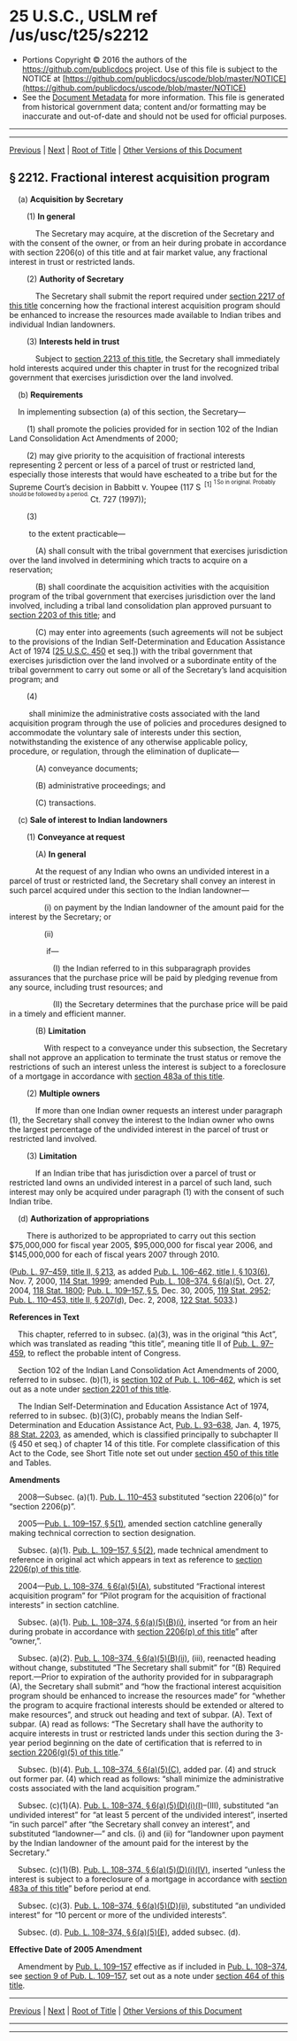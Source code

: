 ---
---

# 25 U.S.C., USLM ref /us/usc/t25/s2212

* Portions Copyright © 2016 the authors of the https://github.com/publicdocs project.
  Use of this file is subject to the NOTICE at [https://github.com/publicdocs/uscode/blob/master/NOTICE](https://github.com/publicdocs/uscode/blob/master/NOTICE)
* See the [Document Metadata](././../../../..//README.md) for more information.
  This file is generated from historical government data; content and/or formatting may be inaccurate and out-of-date and should not be used for official purposes.

----------
----------

[Previous](./../../../..//us/usc/t25/ch24/m__us_usc_t25_s2211.md) | [Next](./../../../..//us/usc/t25/ch24/m__us_usc_t25_s2213.md) | [Root of Title](./../../../../) | [Other Versions of this Document](https://publicdocs.github.io/go/links?ns=uslm&ref=%2Fus%2Fusc%2Ft25%2Fs2212)

## § 2212. Fractional interest acquisition program

    (a) __Acquisition by Secretary__ 

        (1) __In general__ 

            The Secretary may acquire, at the discretion of the Secretary and with the consent of the owner, or from an heir during probate in accordance with section 2206(o) of this title and at fair market value, any fractional interest in trust or restricted lands.

        (2) __Authority of Secretary__ 

            The Secretary shall submit the report required under [section 2217 of this title][/us/usc/t25/s2217] concerning how the fractional interest acquisition program should be enhanced to increase the resources made available to Indian tribes and individual Indian landowners.

        (3) __Interests held in trust__ 

            Subject to [section 2213 of this title][/us/usc/t25/s2213], the Secretary shall immediately hold interests acquired under this chapter in trust for the recognized tribal government that exercises jurisdiction over the land involved.

    (b) __Requirements__ 

    In implementing subsection (a) of this section, the Secretary—

        (1) shall promote the policies provided for in section 102 of the Indian Land Consolidation Act Amendments of 2000;

        (2) may give priority to the acquisition of fractional interests representing 2 percent or less of a parcel of trust or restricted land, especially those interests that would have escheated to a tribe but for the Supreme Court’s decision in Babbitt v. Youpee (117 S  <sup>\[1\]</sup>  <sup><sup> 1 So in original. Probably should be followed by a period. </sup></sup>  Ct. 727 (1997));

        (3)

         to the extent practicable—

            (A) shall consult with the tribal government that exercises jurisdiction over the land involved in determining which tracts to acquire on a reservation;

            (B) shall coordinate the acquisition activities with the acquisition program of the tribal government that exercises jurisdiction over the land involved, including a tribal land consolidation plan approved pursuant to [section 2203 of this title][/us/usc/t25/s2203]; and

            (C) may enter into agreements (such agreements will not be subject to the provisions of the Indian Self-Determination and Education Assistance Act of 1974 \[[25 U.S.C. 450][/us/usc/t25/s450] et seq.\]) with the tribal government that exercises jurisdiction over the land involved or a subordinate entity of the tribal government to carry out some or all of the Secretary’s land acquisition program; and

        (4)

         shall minimize the administrative costs associated with the land acquisition program through the use of policies and procedures designed to accommodate the voluntary sale of interests under this section, notwithstanding the existence of any otherwise applicable policy, procedure, or regulation, through the elimination of duplicate—

            (A) conveyance documents;

            (B) administrative proceedings; and

            (C) transactions.

    (c) __Sale of interest to Indian landowners__ 

        (1) __Conveyance at request__ 

            (A) __In general__ 

            At the request of any Indian who owns an undivided interest in a parcel of trust or restricted land, the Secretary shall convey an interest in such parcel acquired under this section to the Indian landowner—

                (i) on payment by the Indian landowner of the amount paid for the interest by the Secretary; or

                (ii)

                 if—

                    (I) the Indian referred to in this subparagraph provides assurances that the purchase price will be paid by pledging revenue from any source, including trust resources; and

                    (II) the Secretary determines that the purchase price will be paid in a timely and efficient manner.

            (B) __Limitation__ 

                With respect to a conveyance under this subsection, the Secretary shall not approve an application to terminate the trust status or remove the restrictions of such an interest unless the interest is subject to a foreclosure of a mortgage in accordance with [section 483a of this title][/us/usc/t25/s483a].

        (2) __Multiple owners__ 

            If more than one Indian owner requests an interest under paragraph (1), the Secretary shall convey the interest to the Indian owner who owns the largest percentage of the undivided interest in the parcel of trust or restricted land involved.

        (3) __Limitation__ 

            If an Indian tribe that has jurisdiction over a parcel of trust or restricted land owns an undivided interest in a parcel of such land, such interest may only be acquired under paragraph (1) with the consent of such Indian tribe.

    (d) __Authorization of appropriations__ 

        There is authorized to be appropriated to carry out this section $75,000,000 for fiscal year 2005, $95,000,000 for fiscal year 2006, and $145,000,000 for each of fiscal years 2007 through 2010.

([Pub. L. 97–459, title II, § 213][/us/pl/97/459/s213], as added [Pub. L. 106–462, title I, § 103(6)][/us/pl/106/462/s103/6], Nov. 7, 2000, [114 Stat. 1999][/us/stat/114/1999]; amended [Pub. L. 108–374, § 6(a)(5)][/us/pl/108/374/s6/a/5], Oct. 27, 2004, [118 Stat. 1800][/us/stat/118/1800]; [Pub. L. 109–157, § 5][/us/pl/109/157/s5], Dec. 30, 2005, [119 Stat. 2952][/us/stat/119/2952]; [Pub. L. 110–453, title II, § 207(d)][/us/pl/110/453/s207/d], Dec. 2, 2008, [122 Stat. 5033][/us/stat/122/5033].)

 __References in Text__ 

    This chapter, referred to in subsec. (a)(3), was in the original “this Act”, which was translated as reading “this title”, meaning title II of [Pub. L. 97–459][/us/pl/97/459], to reflect the probable intent of Congress.

    Section 102 of the Indian Land Consolidation Act Amendments of 2000, referred to in subsec. (b)(1), is [section 102 of Pub. L. 106–462][/us/pl/106/462/s102], which is set out as a note under [section 2201 of this title][/us/usc/t25/s2201].

    The Indian Self-Determination and Education Assistance Act of 1974, referred to in subsec. (b)(3)(C), probably means the Indian Self-Determination and Education Assistance Act, [Pub. L. 93–638][/us/pl/93/638], Jan. 4, 1975, [88 Stat. 2203][/us/stat/88/2203], as amended, which is classified principally to subchapter II (§ 450 et seq.) of chapter 14 of this title. For complete classification of this Act to the Code, see Short Title note set out under [section 450 of this title][/us/usc/t25/s450] and Tables.

 __Amendments__ 

    2008—Subsec. (a)(1). [Pub. L. 110–453][/us/pl/110/453] substituted “section 2206(o)” for “section 2206(p)”.

    2005—[Pub. L. 109–157, § 5(1)][/us/pl/109/157/s5/1], amended section catchline generally making technical correction to section designation.

    Subsec. (a)(1). [Pub. L. 109–157, § 5(2)][/us/pl/109/157/s5/2], made technical amendment to reference in original act which appears in text as reference to [section 2206(p) of this title][/us/usc/t25/s2206/p].

    2004—[Pub. L. 108–374, § 6(a)(5)(A)][/us/pl/108/374/s6/a/5/A], substituted “Fractional interest acquisition program” for “Pilot program for the acquisition of fractional interests” in section catchline.

    Subsec. (a)(1). [Pub. L. 108–374, § 6(a)(5)(B)(i)][/us/pl/108/374/s6/a/5/B/i], inserted “or from an heir during probate in accordance with [section 2206(p) of this title][/us/usc/t25/s2206/p]” after “owner,”.

    Subsec. (a)(2). [Pub. L. 108–374, § 6(a)(5)(B)(ii)][/us/pl/108/374/s6/a/5/B/ii], (iii), reenacted heading without change, substituted “The Secretary shall submit” for “(B) Required report.—Prior to expiration of the authority provided for in subparagraph (A), the Secretary shall submit” and “how the fractional interest acquisition program should be enhanced to increase the resources made” for “whether the program to acquire fractional interests should be extended or altered to make resources”, and struck out heading and text of subpar. (A). Text of subpar. (A) read as follows: “The Secretary shall have the authority to acquire interests in trust or restricted lands under this section during the 3-year period beginning on the date of certification that is referred to in [section 2206(g)(5) of this title][/us/usc/t25/s2206/g/5].”

    Subsec. (b)(4). [Pub. L. 108–374, § 6(a)(5)(C)][/us/pl/108/374/s6/a/5/C], added par. (4) and struck out former par. (4) which read as follows: “shall minimize the administrative costs associated with the land acquisition program.”

    Subsec. (c)(1)(A). [Pub. L. 108–374, § 6(a)(5)(D)(i)(I)][/us/pl/108/374/s6/a/5/D/i/I]–(III), substituted “an undivided interest” for “at least 5 percent of the undivided interest”, inserted “in such parcel” after “the Secretary shall convey an interest”, and substituted “landowner—” and cls. (i) and (ii) for “landowner upon payment by the Indian landowner of the amount paid for the interest by the Secretary.”

    Subsec. (c)(1)(B). [Pub. L. 108–374, § 6(a)(5)(D)(i)(IV)][/us/pl/108/374/s6/a/5/D/i/IV], inserted “unless the interest is subject to a foreclosure of a mortgage in accordance with [section 483a of this title][/us/usc/t25/s483a]” before period at end.

    Subsec. (c)(3). [Pub. L. 108–374, § 6(a)(5)(D)(ii)][/us/pl/108/374/s6/a/5/D/ii], substituted “an undivided interest” for “10 percent or more of the undivided interests”.

    Subsec. (d). [Pub. L. 108–374, § 6(a)(5)(E)][/us/pl/108/374/s6/a/5/E], added subsec. (d).

 __Effective Date of 2005 Amendment__ 

    Amendment by [Pub. L. 109–157][/us/pl/109/157] effective as if included in [Pub. L. 108–374][/us/pl/108/374], see [section 9 of Pub. L. 109–157][/us/pl/109/157/s9], set out as a note under [section 464 of this title][/us/usc/t25/s464].

----------

[Previous](./../../../..//us/usc/t25/ch24/m__us_usc_t25_s2211.md) | [Next](./../../../..//us/usc/t25/ch24/m__us_usc_t25_s2213.md) | [Root of Title](./../../../../) | [Other Versions of this Document](https://publicdocs.github.io/go/links?ns=uslm&ref=%2Fus%2Fusc%2Ft25%2Fs2212)

----------
----------

[/us/usc/t25/s2217]: https://publicdocs.github.io/go/links?ns=uslm&ref=%2Fus%2Fusc%2Ft25%2Fs2217
[/us/usc/t25/s2213]: https://publicdocs.github.io/go/links?ns=uslm&ref=%2Fus%2Fusc%2Ft25%2Fs2213
[/us/usc/t25/s2203]: https://publicdocs.github.io/go/links?ns=uslm&ref=%2Fus%2Fusc%2Ft25%2Fs2203
[/us/usc/t25/s450]: https://publicdocs.github.io/go/links?ns=uslm&ref=%2Fus%2Fusc%2Ft25%2Fs450
[/us/usc/t25/s483a]: https://publicdocs.github.io/go/links?ns=uslm&ref=%2Fus%2Fusc%2Ft25%2Fs483a
[/us/pl/97/459/s213]: https://publicdocs.github.io/go/links?ns=uslm&ref=%2Fus%2Fpl%2F97%2F459%2Fs213
[/us/pl/106/462/s103/6]: https://publicdocs.github.io/go/links?ns=uslm&ref=%2Fus%2Fpl%2F106%2F462%2Fs103%2F6
[/us/stat/114/1999]: https://publicdocs.github.io/go/links?ns=uslm&ref=%2Fus%2Fstat%2F114%2F1999
[/us/pl/108/374/s6/a/5]: https://publicdocs.github.io/go/links?ns=uslm&ref=%2Fus%2Fpl%2F108%2F374%2Fs6%2Fa%2F5
[/us/stat/118/1800]: https://publicdocs.github.io/go/links?ns=uslm&ref=%2Fus%2Fstat%2F118%2F1800
[/us/pl/109/157/s5]: https://publicdocs.github.io/go/links?ns=uslm&ref=%2Fus%2Fpl%2F109%2F157%2Fs5
[/us/stat/119/2952]: https://publicdocs.github.io/go/links?ns=uslm&ref=%2Fus%2Fstat%2F119%2F2952
[/us/pl/110/453/s207/d]: https://publicdocs.github.io/go/links?ns=uslm&ref=%2Fus%2Fpl%2F110%2F453%2Fs207%2Fd
[/us/stat/122/5033]: https://publicdocs.github.io/go/links?ns=uslm&ref=%2Fus%2Fstat%2F122%2F5033
[/us/pl/97/459]: https://publicdocs.github.io/go/links?ns=uslm&ref=%2Fus%2Fpl%2F97%2F459
[/us/pl/106/462/s102]: https://publicdocs.github.io/go/links?ns=uslm&ref=%2Fus%2Fpl%2F106%2F462%2Fs102
[/us/usc/t25/s2201]: https://publicdocs.github.io/go/links?ns=uslm&ref=%2Fus%2Fusc%2Ft25%2Fs2201
[/us/pl/93/638]: https://publicdocs.github.io/go/links?ns=uslm&ref=%2Fus%2Fpl%2F93%2F638
[/us/stat/88/2203]: https://publicdocs.github.io/go/links?ns=uslm&ref=%2Fus%2Fstat%2F88%2F2203
[/us/usc/t25/s450]: https://publicdocs.github.io/go/links?ns=uslm&ref=%2Fus%2Fusc%2Ft25%2Fs450
[/us/pl/110/453]: https://publicdocs.github.io/go/links?ns=uslm&ref=%2Fus%2Fpl%2F110%2F453
[/us/pl/109/157/s5/1]: https://publicdocs.github.io/go/links?ns=uslm&ref=%2Fus%2Fpl%2F109%2F157%2Fs5%2F1
[/us/pl/109/157/s5/2]: https://publicdocs.github.io/go/links?ns=uslm&ref=%2Fus%2Fpl%2F109%2F157%2Fs5%2F2
[/us/usc/t25/s2206/p]: https://publicdocs.github.io/go/links?ns=uslm&ref=%2Fus%2Fusc%2Ft25%2Fs2206%2Fp
[/us/pl/108/374/s6/a/5/A]: https://publicdocs.github.io/go/links?ns=uslm&ref=%2Fus%2Fpl%2F108%2F374%2Fs6%2Fa%2F5%2FA
[/us/pl/108/374/s6/a/5/B/i]: https://publicdocs.github.io/go/links?ns=uslm&ref=%2Fus%2Fpl%2F108%2F374%2Fs6%2Fa%2F5%2FB%2Fi
[/us/usc/t25/s2206/p]: https://publicdocs.github.io/go/links?ns=uslm&ref=%2Fus%2Fusc%2Ft25%2Fs2206%2Fp
[/us/pl/108/374/s6/a/5/B/ii]: https://publicdocs.github.io/go/links?ns=uslm&ref=%2Fus%2Fpl%2F108%2F374%2Fs6%2Fa%2F5%2FB%2Fii
[/us/usc/t25/s2206/g/5]: https://publicdocs.github.io/go/links?ns=uslm&ref=%2Fus%2Fusc%2Ft25%2Fs2206%2Fg%2F5
[/us/pl/108/374/s6/a/5/C]: https://publicdocs.github.io/go/links?ns=uslm&ref=%2Fus%2Fpl%2F108%2F374%2Fs6%2Fa%2F5%2FC
[/us/pl/108/374/s6/a/5/D/i/I]: https://publicdocs.github.io/go/links?ns=uslm&ref=%2Fus%2Fpl%2F108%2F374%2Fs6%2Fa%2F5%2FD%2Fi%2FI
[/us/pl/108/374/s6/a/5/D/i/IV]: https://publicdocs.github.io/go/links?ns=uslm&ref=%2Fus%2Fpl%2F108%2F374%2Fs6%2Fa%2F5%2FD%2Fi%2FIV
[/us/usc/t25/s483a]: https://publicdocs.github.io/go/links?ns=uslm&ref=%2Fus%2Fusc%2Ft25%2Fs483a
[/us/pl/108/374/s6/a/5/D/ii]: https://publicdocs.github.io/go/links?ns=uslm&ref=%2Fus%2Fpl%2F108%2F374%2Fs6%2Fa%2F5%2FD%2Fii
[/us/pl/108/374/s6/a/5/E]: https://publicdocs.github.io/go/links?ns=uslm&ref=%2Fus%2Fpl%2F108%2F374%2Fs6%2Fa%2F5%2FE
[/us/pl/109/157]: https://publicdocs.github.io/go/links?ns=uslm&ref=%2Fus%2Fpl%2F109%2F157
[/us/pl/108/374]: https://publicdocs.github.io/go/links?ns=uslm&ref=%2Fus%2Fpl%2F108%2F374
[/us/pl/109/157/s9]: https://publicdocs.github.io/go/links?ns=uslm&ref=%2Fus%2Fpl%2F109%2F157%2Fs9
[/us/usc/t25/s464]: https://publicdocs.github.io/go/links?ns=uslm&ref=%2Fus%2Fusc%2Ft25%2Fs464


